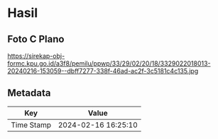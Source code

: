 # Hasil

## Foto C Plano

https://sirekap-obj-formc.kpu.go.id/a3f8/pemilu/ppwp/33/29/02/20/18/3329022018013-20240216-153059--dbff7277-338f-46ad-ac2f-3c5181c4c135.jpg


## Metadata

| Key        | Value               |
| ---------- | ------------------- |
| Time Stamp | 2024-02-16 16:25:10 |




